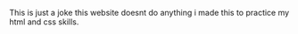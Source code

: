 This is just a joke this website doesnt do anything i made this to practice my html and css skills.
